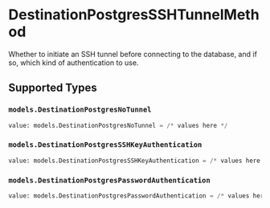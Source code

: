 # DestinationPostgresSSHTunnelMethod

Whether to initiate an SSH tunnel before connecting to the database, and if so, which kind of authentication to use.


## Supported Types

### `models.DestinationPostgresNoTunnel`

```python
value: models.DestinationPostgresNoTunnel = /* values here */
```

### `models.DestinationPostgresSSHKeyAuthentication`

```python
value: models.DestinationPostgresSSHKeyAuthentication = /* values here */
```

### `models.DestinationPostgresPasswordAuthentication`

```python
value: models.DestinationPostgresPasswordAuthentication = /* values here */
```

